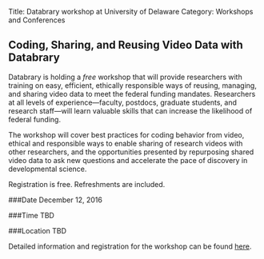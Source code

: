 Title: Databrary workshop at University of Delaware
Category: Workshops and Conferences

## Coding, Sharing, and Reusing Video Data with Databrary

Databrary is holding a *free* workshop that will provide researchers with training on easy, efficient, ethically responsible ways of reusing, managing, and sharing video data to meet the federal funding mandates. Researchers at all levels of experience—faculty, postdocs, graduate students, and research staff—will learn valuable skills that can increase the likelihood of federal funding.

The workshop will cover best practices for coding behavior from video, ethical and responsible ways to enable sharing of research videos with other researchers, and the opportunities presented by repurposing shared video data to ask new questions and accelerate the pace of discovery in developmental science. 

Registration is free. Refreshments are included. 

###Date
December 12, 2016

###Time
TBD

###Location
TBD

Detailed information and registration for the workshop can be found [here](https://goo.gl/forms/lLRjQbLPzq6bFkNL2).

